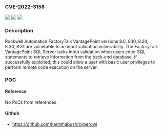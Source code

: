 ### [CVE-2022-3158](https://cve.mitre.org/cgi-bin/cvename.cgi?name=CVE-2022-3158)
![](https://img.shields.io/static/v1?label=Product&message=FactoryTalk%20VantagePoint&color=blue)
![](https://img.shields.io/static/v1?label=Version&message=8.0%2C%208.10%2C%208.20%2C%208.30%2C%208.31%20&color=brightgreen)
![](https://img.shields.io/static/v1?label=Vulnerability&message=CWE-89%20SQL%20Injection&color=brightgreen)

### Description

Rockwell Automation FactoryTalk VantagePoint versions 8.0, 8.10, 8.20, 8.30, 8.31 are vulnerable to an input validation vulnerability. The FactoryTalk VantagePoint SQL Server lacks input validation when users enter SQL statements to retrieve information from the back-end database. If successfully exploited, this could allow a user with basic user privileges to perform remote code execution on the server.

### POC

#### Reference
No PoCs from references.

#### Github
- https://github.com/karimhabush/cyberowl

